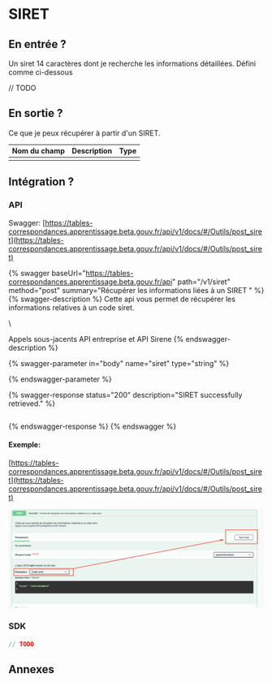 # SIRET

## En entrée ?

Un siret 14 caractères dont je recherche les informations détaillées. Défini comme ci-dessous 

// TODO

## En sortie ?

Ce que je peux récupérer à partir d'un SIRET. 

| Nom du champ | Description | Type |
| ------------ | ----------- | ---- |
|              |             |      |

## Intégration ? 

### API

Swagger: [https://tables-correspondances.apprentissage.beta.gouv.fr/api/v1/docs/#/Outils/post_siret](https://tables-correspondances.apprentissage.beta.gouv.fr/api/v1/docs/#/Outils/post_siret)

{% swagger baseUrl="https://tables-correspondances.apprentissage.beta.gouv.fr/api" path="/v1/siret" method="post" summary="Récupérer les informations liées à un SIRET " %}
{% swagger-description %}
Cette api vous permet de récupérer les informations relatives à un code siret. 

\


Appels sous-jacents API entreprise et API Sirene 
{% endswagger-description %}

{% swagger-parameter in="body" name="siret" type="string" %}

{% endswagger-parameter %}

{% swagger-response status="200" description="SIRET successfully retrieved." %}
```javascript
```
{% endswagger-response %}
{% endswagger %}

#### Exemple:

[https://tables-correspondances.apprentissage.beta.gouv.fr/api/v1/docs/#/Outils/post_siret](https://tables-correspondances.apprentissage.beta.gouv.fr/api/v1/docs/#/Outils/post_siret)

![](<../../.gitbook/assets/image (3).png>)

### SDK

```javascript
// TODO
```

## Annexes
